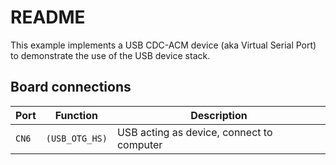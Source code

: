 # README

This example implements a USB CDC-ACM device (aka Virtual Serial Port)
to demonstrate the use of the USB device stack.

## Board connections

| Port  | Function       | Description                               |
| ----- | -------------- | ----------------------------------------- |
| `CN6` | `(USB_OTG_HS)` | USB acting as device, connect to computer |
